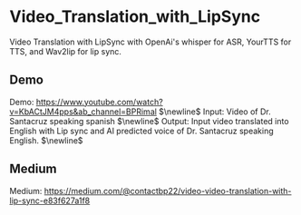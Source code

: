 # Video_Translation_with_LipSync
Video Translation with LipSync with OpenAi's whisper for ASR, YourTTS for TTS, and Wav2lip for lip sync.

## Demo
Demo: https://www.youtube.com/watch?v=KbACtJM4pps&ab_channel=BPRimal $\newline$
Input: Video of Dr. Santacruz speaking spanish $\newline$
Output: Input video translated into English with Lip sync and AI predicted voice of Dr. Santacruz speaking English. $\newline$


## Medium
Medium: https://medium.com/@contactbp22/video-video-translation-with-lip-sync-e83f627a1f8
